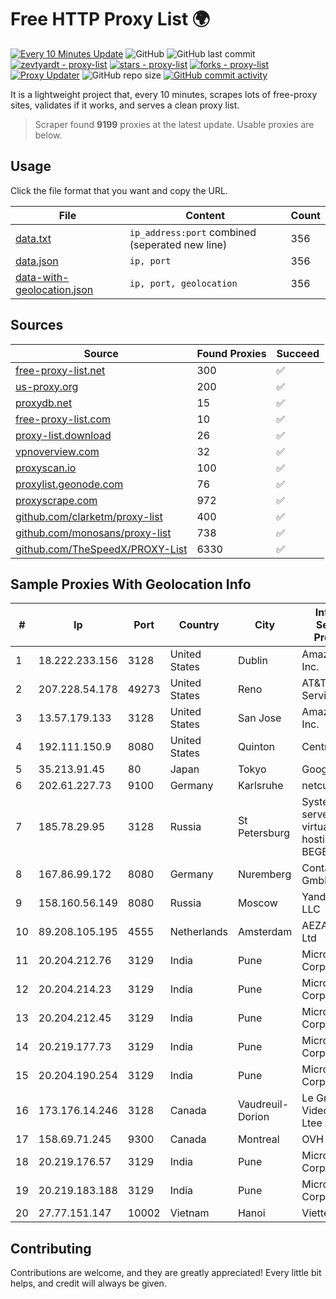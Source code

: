 
# Free HTTP Proxy List 🌍

[![Every 10 Minutes Update](https://github.com/mertguvencli/http-proxy-list/actions/workflows/main.yml/badge.svg?branch=main)](https://github.com/mertguvencli/http-proxy-list/actions/workflows/main.yml)
![GitHub](https://img.shields.io/github/license/mertguvencli/http-proxy-list)
![GitHub last commit](https://img.shields.io/github/last-commit/mertguvencli/http-proxy-list)
[![zevtyardt - proxy-list](https://img.shields.io/static/v1?label=zevtyardt&message=proxy-list&color=blue&logo=github)](https://github.com/zevtyardt/proxy-list "Go to GitHub repo")
[![stars - proxy-list](https://img.shields.io/github/stars/zevtyardt/proxy-list?style=social)](https://github.com/zevtyardt/proxy-list)
[![forks - proxy-list](https://img.shields.io/github/forks/zevtyardt/proxy-list?style=social)](https://github.com/zevtyardt/proxy-list)
[![Proxy Updater](https://github.com/zevtyardt/proxy-list/workflows/Proxy%20Updater/badge.svg)](https://github.com/zevtyardt/proxy-list/actions?query=workflow:"Proxy+Updater")
![GitHub repo size](https://img.shields.io/github/repo-size/zevtyardt/proxy-list)
[![GitHub commit activity](https://img.shields.io/github/commit-activity/m/zevtyardt/proxy-list?logo=commits)](https://github.com/zevtyardt/proxy-list/commits/main)

It is a lightweight project that, every 10 minutes, scrapes lots of free-proxy sites, validates if it works, and serves a clean proxy list.

> Scraper found **9199** proxies at the latest update. Usable proxies are below.

## Usage

Click the file format that you want and copy the URL.

|File|Content|Count|
|----|-------|-----|
|[data.txt](https://raw.githubusercontent.com/mertguvencli/http-proxy-list/main/proxy-list/data.txt)|`ip_address:port` combined (seperated new line)|356|
|[data.json](https://raw.githubusercontent.com/mertguvencli/http-proxy-list/main/proxy-list/data.json)|`ip, port`|356|
|[data-with-geolocation.json](https://raw.githubusercontent.com/mertguvencli/http-proxy-list/main/proxy-list/data-with-geolocation.json)|`ip, port, geolocation`|356|

## Sources

|Source|Found Proxies|Succeed|
|------|-------------|-------|
|[free-proxy-list.net](https://free-proxy-list.net)|300|✅|
|[us-proxy.org](https://www.us-proxy.org)|200|✅|
|[proxydb.net](http://proxydb.net)|15|✅|
|[free-proxy-list.com](https://free-proxy-list.com/?page=&port=&type%5B%5D=http&type%5B%5D=https&up_time=0&search=Search)|10|✅|
|[proxy-list.download](https://www.proxy-list.download/HTTP)|26|✅|
|[vpnoverview.com](https://vpnoverview.com/privacy/anonymous-browsing/free-proxy-servers)|32|✅|
|[proxyscan.io](https://www.proxyscan.io)|100|✅|
|[proxylist.geonode.com](https://proxylist.geonode.com/api/proxy-list?limit=300&page=1&sort_by=lastChecked&sort_type=desc&protocols=http,https)|76|✅|
|[proxyscrape.com](https://api.proxyscrape.com/v2/?request=displayproxies&protocol=http&timeout=10000&country=all&ssl=all&anonymity=all)|972|✅|
|[github.com/clarketm/proxy-list](https://raw.githubusercontent.com/clarketm/proxy-list/master/proxy-list-raw.txt)|400|✅|
|[github.com/monosans/proxy-list](https://raw.githubusercontent.com/monosans/proxy-list/main/proxies/http.txt)|738|✅|
|[github.com/TheSpeedX/PROXY-List](https://raw.githubusercontent.com/TheSpeedX/PROXY-List/master/http.txt)|6330|✅|


## Sample Proxies With Geolocation Info

|#|Ip|Port|Country|City|Internet Service Provider|
|-|--|----|-------|----|-------------------------|
|1|18.222.233.156|3128|United States|Dublin|Amazon.com, Inc.|
|2|207.228.54.178|49273|United States|Reno|AT&T Services, Inc.|
|3|13.57.179.133|3128|United States|San Jose|Amazon.com, Inc.|
|4|192.111.150.9|8080|United States|Quinton|Centrilogic|
|5|35.213.91.45|80|Japan|Tokyo|Google LLC|
|6|202.61.227.73|9100|Germany|Karlsruhe|netcup GmbH|
|7|185.78.29.95|3128|Russia|St Petersburg|System servers virtual hosting BEGET.RU|
|8|167.86.99.172|8080|Germany|Nuremberg|Contabo GmbH|
|9|158.160.56.149|8080|Russia|Moscow|Yandex.Cloud LLC|
|10|89.208.105.195|4555|Netherlands|Amsterdam|AEZA GROUP Ltd|
|11|20.204.212.76|3129|India|Pune|Microsoft Corporation|
|12|20.204.214.23|3129|India|Pune|Microsoft Corporation|
|13|20.204.212.45|3129|India|Pune|Microsoft Corporation|
|14|20.219.177.73|3129|India|Pune|Microsoft Corporation|
|15|20.204.190.254|3129|India|Pune|Microsoft Corporation|
|16|173.176.14.246|3128|Canada|Vaudreuil-Dorion|Le Groupe Videotron Ltee|
|17|158.69.71.245|9300|Canada|Montreal|OVH SAS|
|18|20.219.176.57|3129|India|Pune|Microsoft Corporation|
|19|20.219.183.188|3129|India|Pune|Microsoft Corporation|
|20|27.77.151.147|10002|Vietnam|Hanoi|Viettel Group|



## Contributing

Contributions are welcome, and they are greatly appreciated! Every
little bit helps, and credit will always be given.

